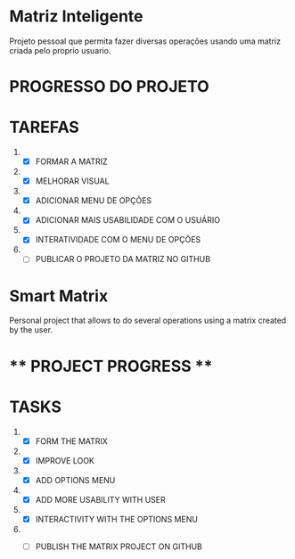 # Matriz Inteligente 
 Projeto pessoal que permita fazer diversas operações usando uma matriz criada pelo proprio usuario.
# **PROGRESSO DO PROJETO**
TAREFAS
=========================================
1. - [x] FORMAR A MATRIZ
2. - [X] MELHORAR VISUAL
2. - [x] ADICIONAR MENU DE OPÇÕES
3. - [x] ADICIONAR MAIS USABILIDADE COM O USUÁRIO
5. - [x] INTERATIVIDADE COM O MENU DE OPÇÕES
8. - [ ] PUBLICAR O PROJETO DA MATRIZ NO GITHUB

# Smart Matrix
 Personal project that allows to do several operations using a matrix created by the user.
# ** PROJECT PROGRESS **
TASKS
===========================================
1. - [x] FORM THE MATRIX
2. - [X] IMPROVE LOOK
2. - [x] ADD OPTIONS MENU
3. - [x] ADD MORE USABILITY WITH USER
5. - [x] INTERACTIVITY WITH THE OPTIONS MENU
8. - [ ] PUBLISH THE MATRIX PROJECT ON GITHUB

